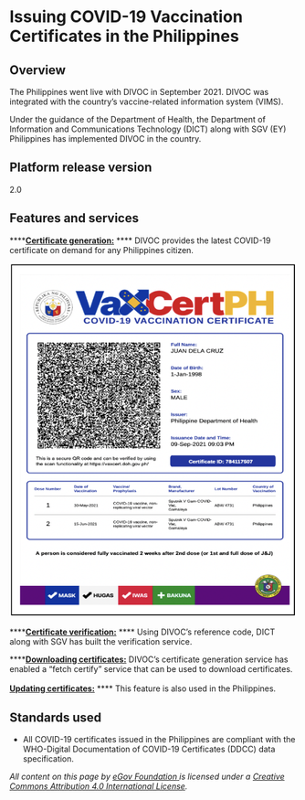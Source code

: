 # Issuing COVID-19 Vaccination Certificates in the Philippines

## Overview&#x20;

The Philippines went live with DIVOC in September 2021. DIVOC was integrated with the country’s vaccine-related information system (VIMS).

Under the guidance of the Department of Health, the Department of Information and Communications Technology (DICT) along with SGV (EY) Philippines has implemented DIVOC in the country.

## Platform release version&#x20;

2.0

## **Features and services**

****[**Certificate generation:**](../platform/divocs-verifiable-certificate-features/creating-a-divoc-certificate/) **** DIVOC provides the latest COVID-19 certificate on demand for any Philippines citizen.&#x20;

![Sample COVID-19 vaccination certificate](<../.gitbook/assets/Screenshot 2022-05-10 at 2.11.28 PM.png>)

****[**Certificate verification:**](../platform/divocs-verifiable-certificate-features/verifying-a-divoc-certificate.md) **** Using DIVOC’s reference code, DICT along with SGV has built the verification service.

****[**Downloading certificates:**](../divoc-demo/citizen-portal.md#2.-for-downloading-a-certificate) DIVOC’s certificate generation service has enabled a “fetch certify” service that can be used to download certificates.\
\
[**Updating certificates:**](../platform/divocs-verifiable-certificate-features/updating-a-divoc-certificate.md) **** This feature is also used in the Philippines.

## Standards used&#x20;

* All COVID-19 certificates issued in the Philippines are compliant with the WHO-Digital Documentation of COVID-19 Certificates (DDCC) data specification.



_All content on this page by_ [_eGov Foundation_ ](https://egov.org.in/)_is licensed under a_ [_Creative Commons Attribution 4.0 International License_](http://creativecommons.org/licenses/by/4.0/)_._
